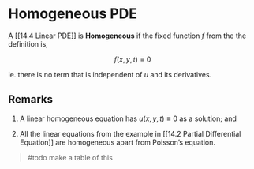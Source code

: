 # Homogeneous PDE

A [[14.4 Linear PDE]] is **Homogeneous** if the fixed function $f$ from the the definition is,

$$
f(x,y,t)\equiv 0
$$

ie. there is no term that is independent of $u$ and its derivatives.

## Remarks

1. A linear homogeneous equation has $u(x,y,t) \equiv 0$ as a solution; and

2. All the linear equations from the example in [[14.2 Partial Differential Equation]] are homogeneous apart from Poisson’s equation.

> #todo make a table of this